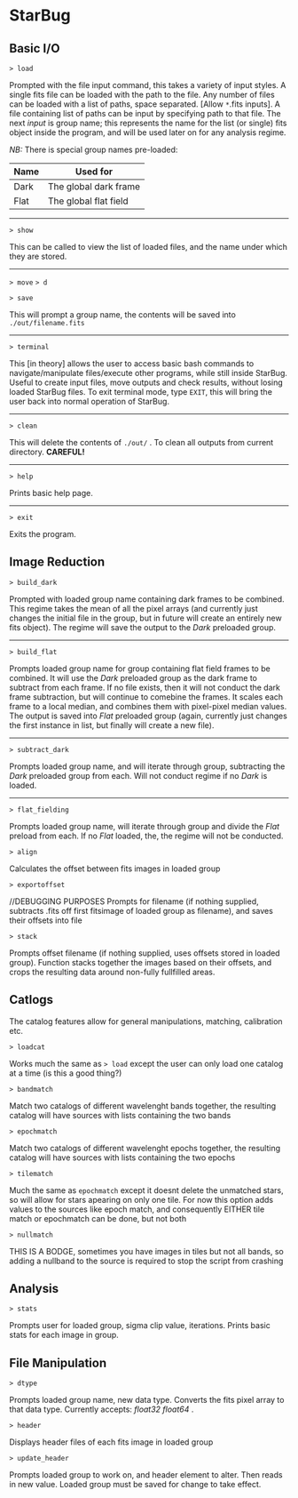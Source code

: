 # StarBug

## Basic I/O

`> load`

Prompted with the file input command, this takes a variety of input styles. A single fits file can be loaded with the path to the file. Any number of files can be loaded with a list of paths, space separated. [Allow `*`.fits inputs]. A file containing list of paths can be input by specifying path to that file.
The next *input* is group name; this represents the name for the list (or single) fits object inside the program, and will be used later on for any analysis regime.

*NB:* There is special group names pre-loaded:

| Name | Used for              |
|------|-----------------------|
| Dark | The global dark frame |
| Flat | The global flat field |

---

`> show`

This can be called to view the list of loaded files, and the name under which they are stored.

---
`> move`
`> d`


`> save`

This will prompt a group name, the contents will be saved into `./out/filename.fits`

---

`> terminal`

This [in theory] allows the user to access basic bash commands to navigate/manipulate files/execute other programs, while still inside StarBug. Useful to create input files, move outputs and check results, without losing loaded StarBug files. To exit terminal mode, type `EXIT`, this will bring the user back into normal operation of StarBug.

---

`> clean`

This will delete the contents of `./out/` . To clean all outputs from current directory. **CAREFUL!**

---

`> help`

Prints basic help page.

---

`> exit`

Exits the program.

## Image Reduction

`> build_dark`

Prompted with loaded group name containing dark frames to be combined. This regime takes the mean of all the pixel arrays (and currently just changes the initial file in the group, but in future will create an entirely new fits object). The regime will save the output to the *Dark* preloaded group.

---

`> build_flat`

Prompts loaded group name for group containing flat field frames to be combined. It will use the *Dark* preloaded group as the dark frame to subtract from each frame. If no file exists, then it will not conduct the dark frame subtraction, but will continue to comebine the frames. It scales each frame to a local median, and combines them with pixel-pixel median values. The output is saved into *Flat* preloaded group (again, currently just changes the first instance in list, but finally will create a new file).

---

`> subtract_dark`

Prompts loaded group name, and will iterate through group, subtracting the *Dark* preloaded group from each. Will not conduct regime if no *Dark* is loaded.

---

`> flat_fielding`

Prompts loaded group name, will iterate through group and divide the *Flat* preload from each. If no *Flat* loaded, the, the regime will not be conducted.

`> align`

Calculates the offset between fits images in loaded group

`> exportoffset`

//DEBUGGING PURPOSES
Prompts for filename (if nothing supplied, subtracts .fits off first fitsimage of loaded group as filename), and saves their offsets into file

`> stack`

Prompts offset filename (if nothing supplied, uses offsets stored in loaded group). Function stacks together the images based on their offsets, and crops the resulting data around non-fully fullfilled areas.

## Catlogs

The catalog features allow for general manipulations, matching, calibration etc.

`> loadcat`

Works much the same as `> load` except the user can only load one catalog at a time (is this a good thing?)

`> bandmatch`

Match two catalogs of different wavelenght bands together, the resulting catalog will have sources with lists containing the two bands

`> epochmatch`

Match two catalogs of different wavelenght epochs together, the resulting catalog will have sources with lists containing the two epochs

`> tilematch`

Much the same as `epochmatch` except it doesnt delete the unmatched stars, so will allow for stars apearing on only one tile. For now this option adds values to the sources like epoch match, and consequently EITHER tile match or epochmatch can be done, but not both

`> nullmatch`

THIS IS A BODGE, sometimes you have images in tiles but not all bands, so adding a nullband to the source is required to stop the script from crashing


## Analysis

`> stats`

Prompts user for loaded group, sigma clip value, iterations. Prints basic stats for each image in group.

## File Manipulation

`> dtype`

Prompts loaded group name, new data type. Converts the fits pixel array to that data type. Currently accepts: *float32 float64* . 

`> header`

Displays header files of each fits image in loaded group

`> update_header`

Prompts loaded group to work on, and header element to alter. Then reads in new value. Loaded group must be saved for change to take effect.
